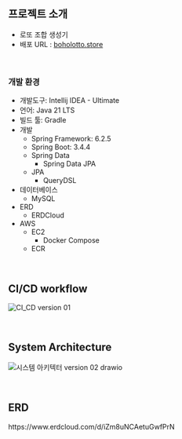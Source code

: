 ## 프로젝트 소개

- 로또 조합 생성기
- 배포 URL : [boholotto.store](https://boholotto.store)

<br>

### 개발 환경
- 개발도구: Intellij IDEA - Ultimate
- 언어: Java 21 LTS
- 빌드 툴: Gradle
- 개발
  - Spring Framework: 6.2.5
  - Spring Boot: 3.4.4
  - Spring Data
    - Spring Data JPA
  - JPA
    - QueryDSL
- 데이터베이스
  - MySQL
- ERD
  - ERDCloud
- AWS
  - EC2
    - Docker Compose
  - ECR

<br>

## CI/CD workflow
![CI_CD version 01](https://github.com/user-attachments/assets/899badff-8743-46b4-a64f-6566bfef074f)

<br>

## System Architecture
![시스템 아키텍터 version 02 drawio](https://github.com/user-attachments/assets/bf3ea40c-eb24-4501-9efb-89a5865c0fba)

<br>

## ERD
<p>https://www.erdcloud.com/d/iZm8uNCAetuGwfPrN</p>
